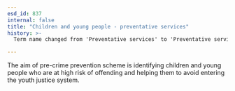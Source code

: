 ```yaml
---
esd_id: 837
internal: false
title: "Children and young people - preventative services"
history: >-
  Term name changed from 'Preventative services' to 'Preventative services (young children)' and scope notes added in version 2.02. Term name changed from 'Preventative services (young children)' to 'Children and young people - preventative services' in version 3.00.

---
```


The aim of pre-crime prevention scheme is identifying children and young people who are at high risk of offending and helping them to avoid entering the youth justice system.


